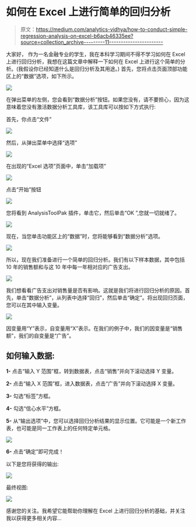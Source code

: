# 如何在 Excel 上进行简单的回归分析

> 原文：<https://medium.com/analytics-vidhya/how-to-conduct-simple-regression-analysis-on-excel-b6acb46335ee?source=collection_archive---------11----------------------->

大家好，
作为一名金融专业的学生，我在本科学习期间不得不学习如何在 Excel 上进行回归分析，我想在这篇文章中解释一下如何在 Excel 上进行这个简单的分析。(我假设你已经知道什么是回归分析及其用途。)
首先，您将点击页面顶部功能区上的“数据”选项，如下所示。

![](img/92caf866e381bb0dc2122e4393df1c18.png)

在弹出菜单的左侧，您会看到“数据分析”按钮。如果您没有，请不要担心，因为这意味着您没有激活数据分析工具库，该工具库可以按如下方式执行:

首先，你点击“文件”

![](img/a260d5779f3b6f125d2e01301bad0acc.png)

然后，从弹出菜单中选择“选项”

![](img/6128eb52ac8db3fb043fa71b04ec6330.png)

在出现的“Excel 选项”页面中，单击“加载项”

![](img/42751ee9de618caeabf18f35f0aa4d56.png)

点击“开始”按钮

![](img/51e123b8727949559d032b449886e93d.png)

您将看到 AnalysisToolPak 插件，单击它，然后单击“OK ”,您就一切就绪了。

![](img/385a750d71a3022ff5cc57b1afe51e90.png)

现在，当您单击功能区上的“数据”时，您将能够看到“数据分析”选项。

![](img/2325c23d9bc9591f5e6f90bac36d5792.png)

所以，现在我们准备进行一个简单的回归分析。我们有以下样本数据，其中包括 10 年的销售额和与这 10 年中每一年相对应的广告支出。

![](img/68cd245aa24adfeca3b8cf5e36c73584.png)

我们想看看广告支出对销售量是否有影响。这就是我们将进行回归分析的原因。首先，单击“数据分析”，从列表中选择“回归”，然后单击“确定”。将出现回归页面，您可以在其中输入变量。

![](img/d3966c48eaec4e4c51e4bdde763bb141.png)

因变量用“Y”表示，自变量用“X”表示。在我们的例子中，我们的因变量是“销售额”，我们的自变量是“广告”。

## 如何输入数据:

**1-** 点击“输入 Y 范围”框，转到数据表，点击“销售”并向下滚动选择 Y 变量。

**2-** 点击“输入 X 范围”框，进入数据表，点击“广告”并向下滚动选择 X 变量。

**3-** 勾选“标签”方框。

**4-** 勾选“信心水平”方框。

**5-** 从“输出选项”中，您可以选择回归分析结果的显示位置。它可能是一个新工作表，也可能是同一工作表上的任何特定单元格。

![](img/db4d6ced8d089d04ee345c4d2f4bdfa3.png)

**6-** 点击“确定”即可完成！

以下是您将获得的输出:

![](img/03bdd8b309bf765c8d47da266a0576f2.png)

最终视图:

![](img/a58cbe91a72a43507e406f7d81ca4469.png)

感谢您的关注。我希望它能帮助你理解在 Excel 上进行回归分析的基础，并关注我以获得更多相关内容…